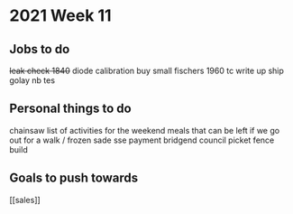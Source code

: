 # 2021 Week 11

## Jobs to do 

~~leak check 1840~~
diode calibration
buy small fischers
1960 tc write up
ship golay
nb tes

## Personal things to do

chainsaw
list of activities for the weekend
meals that can be left if we go out for a walk / frozen 
sade
sse payment
bridgend council
picket fence build

## Goals to push towards

[[sales]]